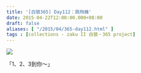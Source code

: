 ```yaml
---
title: '[白狼365] Day112：跳飛機'
date: 2015-04-22T12:00:00.000+08:00
draft: false
aliases: [ "/2015/04/365-day112.html" ]
tags : [collections - zaku II 白狼・365 project]
---
```


[![](https://farm8.staticflickr.com/7591/17157739886_8dcfa438f1_z.jpg)](https://farm8.staticflickr.com/7591/17157739886_8dcfa438f1_z.jpg)

「1、2、3到你～」
